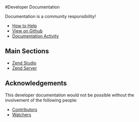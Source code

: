 #Developer Documentation

Documentation is a community responsibility!

* [How to Help](https://github.com/devXive/developer-docs/wiki/How-to-help)
* [View on Github](https://github.com/devXive/developer-docs)
* [Documentation Activity](https://github.com/devXive/developer-docs/pulse)

## Main Sections

* [Zend Studio](#/en/zendstudio/studio.md)
* [Zend Server](#/en/zendserver/server.md)

## Acknowledgements

This developer documentation would not be possible without the involvement of the following people:

* [Contributors](https://github.com/devXive/developer-docs/graphs/contributors)
* [Watchers](https://github.com/devXive/developer-docs/watchers)